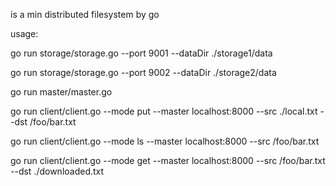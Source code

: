 is a min distributed filesystem by go

usage:

go run storage/storage.go --port 9001 --dataDir ./storage1/data 

go run storage/storage.go --port 9002 --dataDir ./storage2/data 


go run master/master.go


go run client/client.go --mode put --master localhost:8000 --src ./local.txt --dst /foo/bar.txt


go run client/client.go --mode ls --master localhost:8000 --src /foo/bar.txt


go run client/client.go --mode get --master localhost:8000 --src /foo/bar.txt --dst ./downloaded.txt

